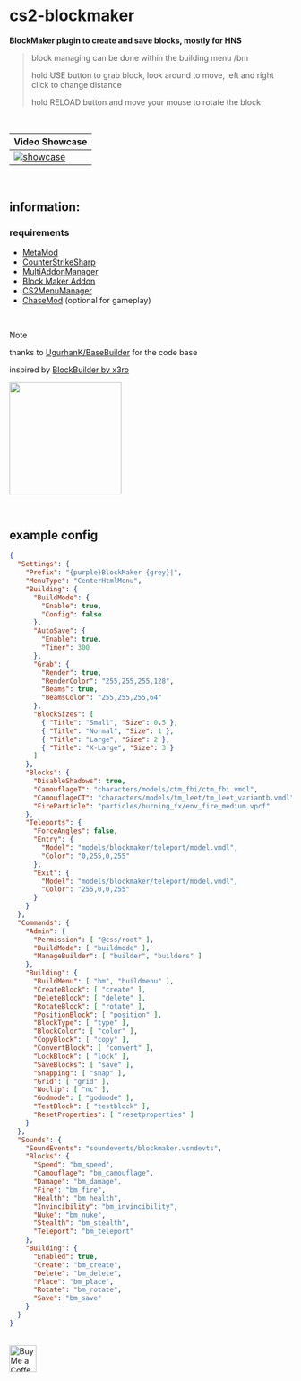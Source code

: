 # cs2-blockmaker

**BlockMaker plugin to create and save blocks, mostly for HNS**

> block managing can be done within the building menu /bm
> 
> hold USE button to grab block, look around to move, left and right click to change distance
> 
> hold RELOAD button and move your mouse to rotate the block

<br>

| Video Showcase |
|-------|
| [![showcase](https://img.youtube.com/vi/IEcDrD1sUSc/hqdefault.jpg)](https://youtube.com/watch?v=IEcDrD1sUSc) |

<br>

## information:

### requirements

- [MetaMod](https://github.com/alliedmodders/metamod-source)
- [CounterStrikeSharp](https://github.com/roflmuffin/CounterStrikeSharp)
- [MultiAddonManager](https://github.com/Source2ZE/MultiAddonManager)
- [Block Maker Addon](https://steamcommunity.com/sharedfiles/filedetails/?id=3430295154)
- [CS2MenuManager](https://github.com/schwarper/CS2MenuManager)
- [ChaseMod](https://github.com/ipsvn/ChaseMod) (optional for gameplay)

<br>

> [!NOTE]
> thanks to [UgurhanK/BaseBuilder](https://github.com/UgurhanK/BaseBuilder) for the code base
>
> inspired by [BlockBuilder by x3ro](https://forums.alliedmods.net/showthread.php?t=258329)

<img src="https://github.com/user-attachments/assets/53e486cc-8da4-45ab-bc6e-eb38145aba36" height="200px"> <br>

<br>

## example config

```json
{
  "Settings": {
    "Prefix": "{purple}BlockMaker {grey}|",
    "MenuType": "CenterHtmlMenu",
    "Building": {
      "BuildMode": {
        "Enable": true,
        "Config": false
      },
      "AutoSave": {
        "Enable": true,
        "Timer": 300
      },
      "Grab": {
        "Render": true,
        "RenderColor": "255,255,255,128",
        "Beams": true,
        "BeamsColor": "255,255,255,64"
      },
      "BlockSizes": [
        { "Title": "Small", "Size": 0.5 },
        { "Title": "Normal", "Size": 1 },
        { "Title": "Large", "Size": 2 },
        { "Title": "X-Large", "Size": 3 }
      ]
    },
    "Blocks": {
      "DisableShadows": true,
      "CamouflageT": "characters/models/ctm_fbi/ctm_fbi.vmdl",
      "CamouflageCT": "characters/models/tm_leet/tm_leet_variantb.vmdl",
      "FireParticle": "particles/burning_fx/env_fire_medium.vpcf"
    },
    "Teleports": {
      "ForceAngles": false,
      "Entry": {
        "Model": "models/blockmaker/teleport/model.vmdl",
        "Color": "0,255,0,255"
      },
      "Exit": {
        "Model": "models/blockmaker/teleport/model.vmdl",
        "Color": "255,0,0,255"
      }
    }
  },
  "Commands": {
    "Admin": {
      "Permission": [ "@css/root" ],
      "BuildMode": [ "buildmode" ],
      "ManageBuilder": [ "builder", "builders" ]
    },
    "Building": {
      "BuildMenu": [ "bm", "buildmenu" ],
      "CreateBlock": [ "create" ],
      "DeleteBlock": [ "delete" ],
      "RotateBlock": [ "rotate" ],
      "PositionBlock": [ "position" ],
      "BlockType": [ "type" ],
      "BlockColor": [ "color" ],
      "CopyBlock": [ "copy" ],
      "ConvertBlock": [ "convert" ],
      "LockBlock": [ "lock" ],
      "SaveBlocks": [ "save" ],
      "Snapping": [ "snap" ],
      "Grid": [ "grid" ],
      "Noclip": [ "nc" ],
      "Godmode": [ "godmode" ],
      "TestBlock": [ "testblock" ],
      "ResetProperties": [ "resetproperties" ]
    }
  },
  "Sounds": {
    "SoundEvents": "soundevents/blockmaker.vsndevts",
    "Blocks": {
      "Speed": "bm_speed",
      "Camouflage": "bm_camouflage",
      "Damage": "bm_damage",
      "Fire": "bm_fire",
      "Health": "bm_health",
      "Invincibility": "bm_invincibility",
      "Nuke": "bm_nuke",
      "Stealth": "bm_stealth",
      "Teleport": "bm_teleport"
    },
    "Building": {
      "Enabled": true,
      "Create": "bm_create",
      "Delete": "bm_delete",
      "Place": "bm_place",
      "Rotate": "bm_rotate",
      "Save": "bm_save"
    }
  }
}
```

<br> <a href="https://ko-fi.com/exkludera" target="blank"><img src="https://cdn.ko-fi.com/cdn/kofi5.png" height="48px" alt="Buy Me a Coffee at ko-fi.com"></a>
